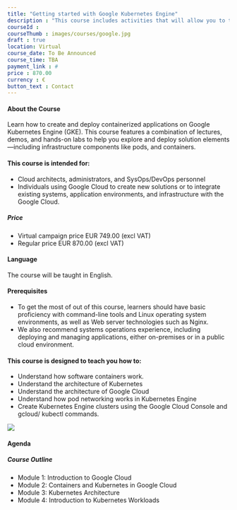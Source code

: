 ```yaml
---
title: "Getting started with Google Kubernetes Engine"
description : "This course includes activities that will allow you to test new skills and apply knowledge through hands-on lab activities. Getting started with Google Kubernetes Engine will be delivered through a mix of instructor-led training, demos and hands-on labs."
courseId : 
courseThumb : images/courses/google.jpg
draft : true
location: Virtual
course_date: To Be Announced
course_time: TBA
payment_link : #
price : 870.00
currency : €
button_text : Contact
---
```



#### About the Course

Learn how to create and deploy containerized applications on Google Kubernetes Engine (GKE). This course features a combination of lectures, demos, and hands-on labs to help you explore and deploy solution elements —including infrastructure components like pods, and containers.

#### This course is intended for:

* Cloud architects, administrators, and SysOps/DevOps personnel
* Individuals using Google Cloud to create new solutions or to integrate existing systems, application environments, and infrastructure with the Google Cloud.

##### Price

* Virtual campaign price EUR 749.00 (excl VAT)
* Regular price EUR 870.00 (excl VAT)

#### Language

The course will be taught in English.

#### Prerequisites

* To get the most of out of this course, learners should have basic proficiency with command-line tools and Linux operating system environments, as well as Web server technologies such as Nginx.
* We also recommend systems operations experience, including deploying and managing applications, either on-premises or in a public cloud environment.

#### This course is designed to teach you how to:

* Understand how software containers work.
* Understand the architecture of Kubernetes
* Understand the architecture of Google Cloud
* Understand how pod networking works in Kubernetes Engine
* Create Kubernetes Engine clusters using the Google Cloud Console and gcloud/ kubectl commands.

![](https://nordcloud.com/wp-content/uploads/2020/03/nordcloud_web_square-84.jpg#right)

#### Agenda

##### Course Outline

* Module 1: Introduction to Google Cloud
* Module 2: Containers and Kubernetes in Google Cloud
* Module 3: Kubernetes Architecture
* Module 4: Introduction to Kubernetes Workloads